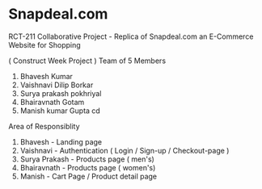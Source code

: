 # Snapdeal.com
RCT-211 Collaborative Project - Replica of Snapdeal.com an E-Commerce Website for Shopping

( Construct Week Project )
Team of 5 Members
1. Bhavesh Kumar
2. Vaishnavi Dilip Borkar
3. Surya prakash pokhriyal
4. Bhairavnath Gotam
5. Manish kumar Gupta cd 

Area of Responsiblity
1. Bhavesh  - Landing page 
2. Vaishnavi - Authentication ( Login / Sign-up / Checkout-page )
3. Surya Prakash - Products page ( men's)
4. Bhairavnath - Products page ( women's)
5. Manish - Cart Page / Product detail page